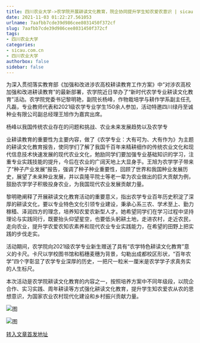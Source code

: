 ```yaml
---
title: 四川农业大学->农学院开展耕读文化教育，院企协同提升学生知农爱农意识 | sicau.com.cn
date: 2021-11-03 01:22:27.561053
urlname: 7aafbb7cde39d986cee8031450f372cf
slug: 7aafbb7cde39d986cee8031450f372cf
tags: 
- 四川农业大学
categories:
- sicau.com.cn
- 四川农业大学
authorbox: false
sidebar: false
---
```

为深入贯彻落实教育部《加强和改进涉农高校耕读教育工作方案》中“对涉农高校加强和改进耕读教育”的最新部署，农学院近日举办了“新时代农学专业耕读文化教育”活动。农学院党委书记黎明艳，副院长杨峰，作物栽培学与耕作学系副主任孔凡磊，专业教师代表和2021级农学专业学生150余人参加，活动特邀四川绿丹至诚种业有限公司副总经理王旭作为嘉宾出席。

杨峰以我国传统农业存在的问题和挑战、农业未来发展趋势以及农学专
<!--more-->
业耕读教育的重要性为主要内容，做了《农学专业：大有可为、大有作为》为主题的耕读文化教育报告，使同学们了解了我国千百年来精耕细作的传统农业文化和现代信息技术快速发展的现代农业文化，勉励同学们要加强专业基础知识的学习，注重专业实践技能的提升，今后在农业的广阔天地上大显身手。王旭为农学学子带来了“种子产业发展”报告，强调了种子种业重要性，回顾了世界和我国种业发展历史，展望了未来种业发展，并以袁隆平院士等老一辈为农业做出的巨大贡献为例，鼓励农学学子积极投身农业，为我国现代农业发展贡献力量。

黎明艳阐释了开展耕读文化教育活动的重要意义，指出农学专业百年历史积淀了深厚的耕读文化，要以专业特色文化引领专业建设，秉承心系三农、学术至上、勤力稼穑、泽润四方的理念，培养知农爱农新型人才。她希望同学们在学习过程中坚持理论与实践同行，既要抬头仰望星空，也要低头躬耕土地，走进农村，走近农民，走向农业，提升学农爱农知农素养和现代农业专业实践能力，在希望的田野上把实践的步伐走实。

活动期间，农学院向2021级农学专业新生赠送了具有“农学特色耕读文化教育”意义的卡尺。卡尺以学校图书馆和稻穗麦穗为背景，勾勒出成都校区形状，“百年农学”四个字彰显了农学专业深厚的历史，一把尺一粒米一厘米是农学学子求真务实的人生标尺。

本次活动是农学院耕读文化教育的内容之一，按照培养方案中不同年级段，以院企合作、实习实践、周年耕读等方式强化耕读文化教育，提升学生知农爱农从农的思想意识，为国家农业农村现代化建设和乡村振兴贡献力量。

![图](https://news.sicau.edu.cn/__local/3/30/EC/6011B25622369A3013A32E67BF4_ED47B94F_17744.png)

![图](https://news.sicau.edu.cn/__local/D/27/64/90015ADACD0050ACCFE3A6FF918_87728FF9_FEB37.png)

[转入文章首发地址](https://news.sicau.edu.cn/info/1078/65210.htm)